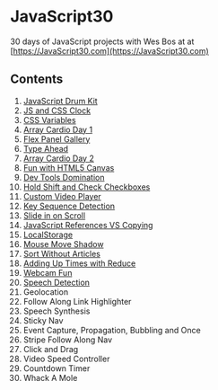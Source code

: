# JavaScript30
30 days of JavaScript projects with Wes Bos at at [https://JavaScript30.com](https://JavaScript30.com)

## Contents

1.  [JavaScript Drum Kit](https://jscott313.github.io/JavaScript30/01%20-%20Drum%20Kit/drum.html)
2.  [JS and CSS Clock](https://jscott313.github.io/JavaScript30/02%20-%20JS%20and%20CSS%20Clock/clock.html) 
3.  [CSS Variables](https://jscott313.github.io/JavaScript30/03%20-%20JS%20and%20CSS%20Variables/variables.html) 
4.  [Array Cardio Day 1](https://jscott313.github.io/JavaScript30/04%20-%20Array%20Cardio%20Day%201/cardio.html) 
5.  [Flex Panel Gallery](https://jscott313.github.io/JavaScript30/05%20-%20Flex%20Panel%20Gallery/gallery.html)
6.  [Type Ahead](https://jscott313.github.io/JavaScript30/06%20-%20Ajax%20Type%20Ahead/typeahead.html)
7.  [Array Cardio Day 2](https://jscott313.github.io/JavaScript30/07%20-%20Array%20Cardio%20Day%202/cardio.html)
8.  [Fun with HTML5 Canvas](https://jscott313.github.io/JavaScript30/08%20-%20HTML5%20Canvas/canvas.html)
9.  [Dev Tools Domination](https://jscott313.github.io/JavaScript30/09%20-%20Dev%20Tools%20Domination/devtools.html)
10. [Hold Shift and Check Checkboxes](https://jscott313.github.io/JavaScript30/10%20-%20Hold%20Shift%20and%20Check%20Checkboxes/checkboxes.html)
11. [Custom Video Player](https://jscott313.github.io/JavaScript30/11%20-%20Custom%20Video%20Player/index.html)
12. [Key Sequence Detection	](https://jscott313.github.io/JavaScript30/12%20-%20Konami%20Code%20Detection/konami.html)
13. [Slide in on Scroll](https://jscott313.github.io/JavaScript30/13%20-%20Slide%20In%20on%20Scroll/slide.html)
14. [JavaScript References VS Copying](https://jscott313.github.io/JavaScript30/14%20-%20JavaScript%20Copying%20by%20Reference/reference.html)
15. [LocalStorage](https://jscott313.github.io/JavaScript30/15%20-%20LocalStorage/localstorage.html)
16. [Mouse Move Shadow](https://jscott313.github.io/JavaScript30/16%20-%20Mouse%20Move%20Shadow/shadow.html)
17. [Sort Without Articles](https://jscott313.github.io/JavaScript30/17%20-%20Sort%20Without%20Articles/sort.html)
18. [Adding Up Times with Reduce](https://jscott313.github.io/JavaScript30/18%20-%20Adding%20Up%20Times%20with%20Reduce/times.html)
19. [Webcam Fun](https://jscott313.github.io/JavaScript30/19%20-%20Webcam%20Fun/index.html)
20. [Speech Detection](https://jscott313.github.io/JavaScript30/20%20-%20Speech%20Detection/speech.html)
21. Geolocation
22. Follow Along Link Highlighter
23. Speech Synthesis
24. Sticky Nav
25. Event Capture, Propagation, Bubbling and Once	
26. Stripe Follow Along Nav
27. Click and Drag
28. Video Speed Controller
29. Countdown Timer
30. Whack A Mole
